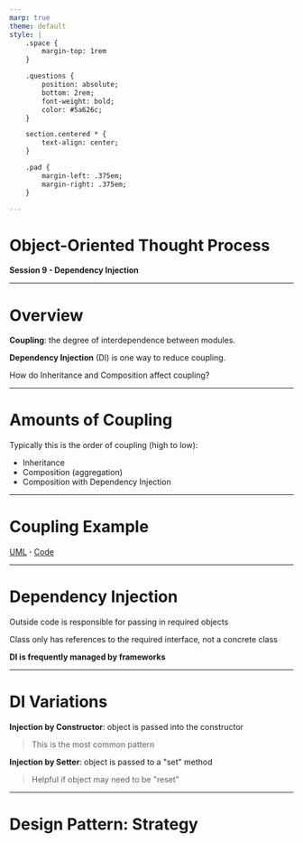 ```yaml
---
marp: true
theme: default
style: |
    .space {
        margin-top: 1rem
    }

    .questions {
        position: absolute;
        bottom: 2rem;
        font-weight: bold;
        color: #5a626c;
    }

    section.centered * {
        text-align: center;
    }

    .pad {
        margin-left: .375em;
        margin-right: .375em;
    }

---
```


<!-- _class: invert -->
<!-- _footer: '**Covers Chapter 11: "Avoiding Dependencies and Highly Coupled Classes"' -->

# Object-Oriented Thought Process
**Session 9 - Dependency Injection**

<!-- notes
-->

---

# Overview

**Coupling**: the degree of interdependence between modules.

**Dependency Injection** (DI) is one way to reduce coupling.

<div class="space" />

<p class="questions">How do Inheritance and Composition affect coupling?</p>

<!-- notes
    Coupling represents the degree to which a single unit is independent from others

    typically, less coupling = more flexibile, robust system
-->

---

# Amounts of Coupling

Typically this is the order of coupling (high to low):
- Inheritance
- Composition (aggregation)
- Composition with Dependency Injection


<!-- notes
    composition example: stereo = aggregation vs association
-->

---

<!-- _class: centered invert -->

# Coupling Example
[UML](./notes/example-uml.md) <span class="pad">**&middot;**</span> [Code](../OO%20Materials.sln)

<!-- notes
-->

---

# Dependency Injection

Outside code is responsible for passing in required objects

Class only has references to the required interface, not a concrete class

<div class="space" />

**DI is frequently managed by frameworks**

<!-- notes
-->

---

# DI Variations

**Injection by Constructor**: object is passed into the constructor

> This is the most common pattern

<div class="space" />

**Injection by Setter**: object is passed to a "set" method

> Helpful if object may need to be "reset"


<!-- notes
-->

---

<!-- _class: centered invert -->
<!-- _footer: 'Example at https://github.com/microsoft/Flash_University/tree/main/Design_Patterns/Strategy' -->

# Design Pattern: Strategy

<!-- notes
-->
